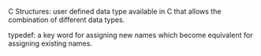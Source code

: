 C Structures: user defined data type available in C that allows the combination of 
different data types.

typedef: a key word for assigning new names which become equivalent for assigning existing names.
